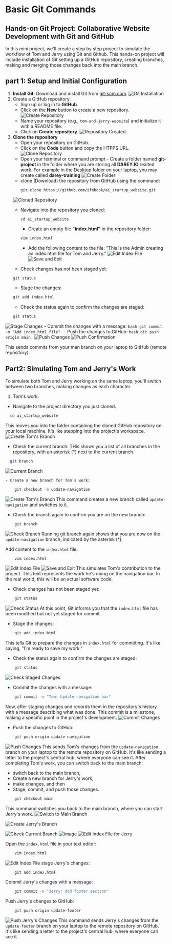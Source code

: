 # Basic Git Commands

## Hands-on Git Project: Collaborative Website Development with Git and GitHub

In this mini project, we'll create a step by step project to simulate the workflow of Tom and Jerry using Git and Github. This hands-on project will include installation of Git setting up a GitHub repository, creating branches, making and merging those changes back into the main branch.

## part 1: Setup and Initial Configuration
1. **Install Git**: Download and install Git from [git-scm.com](https://git-scm.com/).
![Git Installation](assets/image1.png)
2. Create a GitHub repository:
    - Sign up or log in to **GitHub**.
    - Click on the **New** button to create a new repository.
  ![Create Repository](assets/image2.png)
    - Name  your repository (e.g., `tom-and-jerry-website`) and initialize it with a README file.
    - Click on **Create repository**.
  ![Repository Created](assets/image3.png) 
3. **Clone the repository**
   - Open your repository on GitHub.
   - Click on the **Code** button and copy the HTPPS URL.
  ![Clone Repository](assets/image4.png)
    - Open your terminal or command prompt - Create a folder named **git-project** in the folder where you are storing all **DAREY.IO** realted work. For example in the Desktop folder on your laptop, you may create called **darey-training**
  ![Create Folder](assets/image5.png)
    - clone (Download) the repository from GitHub using the command:
      ```bash
      git clone https://github.com/ifobook/ai_startup_website.git
        ```
    ![Cloned Repository](assets/image6.png)
    - Navigate into the repository you cloned:
      ```bashd
      cd ai_startup_website
      ```
      - Create an empty file **"index.html"** in the repository folder:
      ```bash
      vim index.html
      ```
        - Add the following content to the file: "This is the Admin creating an index.html file for Tom and Jerry."
  ![Edit Index File](assets/image8.png)
  ![Save and Exit](assets/image7.png)

     - Check changes has not been staged yet:
    ```bash
    git status
    ```
     - Stage the changes:
    ```bash
    git add index.html
    ```
    - Check the status again to confirm the changes are staged:
    ```bash
    git status
    ```
  ![Stage Changes](assets/image9.png)
    - Commit the changes with a message:
    ```bash
    git commit -m "Add index.html file"
    ```
    - Push the changes to GitHub:
    ```bash
    git push origin main
    ```
    ![Push Changes](assets/image10.png)
    ![Push Confirmation](assets/image11.png)

  This sends commits from your man branch on your laptop to GitHub (remote repository).


  ## Part2: Simulating Tom and Jerry's Work 
  To simulate both Tom and Jerry working on the same laptop, you'll switch between two branches, making changes as each character.
  1. Tom's work:
   - Navigate to the project directory you just cloned.
```bash
  cd ai_startup_website
  ```
  This moves you into the folder containing the cloned GitHub repository on your local machine. It's like stepping into the project's workspace.
  ![Create Tom's Branch](assets/image12.png)
  - Check the current branch: THis shows you a list of all branches in the repository, with an asterisk (*) next to the current branch.
```bash
  git branch
```
![Current Branch](assets/image13.png)

    - Create a new branch for Tom's work:
```bash
    git checkout -b update-navigation
``` 
![Create Tom's Branch](assets/image14.png)
  This command creates a new branch called `update-navigation` and switches to it. 
  
  - Check the branch again to confirm you are on the new branch:
```bash
    git branch
```
![Check Branch](assets/image15.png)
Running git branch again shows that you are now on the `update-navigation` branch, indicated by the asterisk (*).

Add content to the `index.html` file:
```bash
    vim index.html
```
![Edit Index File](assets/image16.png)
![Save and Exit](assets/image17.png)
This simulates Tom's contribution to the project. This text represents the work he's doing on the navigation bar. In the real world, this will be an actual software code.
- Check changes has not been staged yet:
```bash
    git status
```
![Check Status](assets/image18.png)
At this point, Git informs you that the `index.html` file has been modified but not yet staged for commit.
- Stage the changes:
```bash
    git add index.html
```
This tells Git to prepare the changes in `index.html` for committing. It's like saying, "I'm ready to save my work."

- Check the status again to confirm the changes are staged:
```bash
    git status
```
![Check Staged Changes](assets/image19.png)

- Commit the changes with a message:
```bash
    git commit -m "Tom: Update navigation bar"
```

Now, after staging changes and records them in the repository's history with a message describing what was done. This commit is a milestone, making a specific point in the project's development.
![Commit Changes](assets/image20.png)

- Push the changes to GitHub:
```bash
    git push origin update-navigation
```
![Push Changes](assets/image21.png)
This sends Tom's changes from the `update-navigation` branch on your laptop to the remote repository on GitHub. It's like sending a letter to the project's central hub, where everyone can see it.
After completing Tom's work, you can switch back to the main branch:
- switch back to the main branch,
- Create a new branch for Jerry's work,
- make changes, and then 
- Stage, commit, and push those changes.
```bash
    git checkout main
```
This command switches you back to the main branch, where you can start Jerry's work.
![Switch to Main Branch](assets/image26.png)

![Create Jerry's Branch](assets/image23.png)

![Check Current Branch](assets/image25.png)
![image](ssets/image27.png)
![Edit Index File for Jerry](assets/image24.png)

Open the `index.html` file in your text editor:
```bash
    vim index.html
```
![Edit Index File](assets/image28.png)
stage Jerry's changes:
```bash
    git add index.html
```
Commit Jerry's changes with a message:
```bash
    git commit -m "Jerry: Add footer section"
```
Push Jerry's changes to GitHub:
```bash
    git push origin update-footer
```
![Push Jerry's Changes](assets/image29.png)
This command sends Jerry's changes from the `update-footer` branch on your laptop to the remote repository on GitHub. It's like sending a letter to the project's central hub, where everyone can see it.
